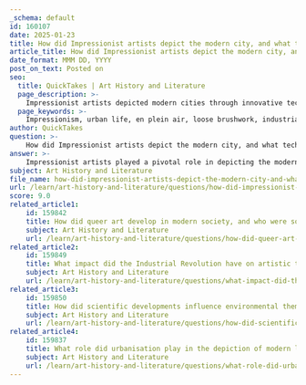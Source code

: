 ```yaml
---
_schema: default
id: 160107
date: 2025-01-23
title: How did Impressionist artists depict the modern city, and what techniques and innovations did they use to capture urban life?
article_title: How did Impressionist artists depict the modern city, and what techniques and innovations did they use to capture urban life?
date_format: MMM DD, YYYY
post_on_text: Posted on
seo:
  title: QuickTakes | Art History and Literature
  page_description: >-
    Impressionist artists depicted modern cities through innovative techniques like en plein air painting and loose brushwork, capturing the essence of urban life amidst rapid industrialization and social transformation.
  page_keywords: >-
    Impressionism, urban life, en plein air, loose brushwork, industrialization, modernity, social change, cultural reflection, nature, Ukiyo-e influence
author: QuickTakes
question: >-
    How did Impressionist artists depict the modern city, and what techniques and innovations did they use to capture urban life?
answer: >-
    Impressionist artists played a pivotal role in depicting the modern city during the late 19th century, a time marked by rapid industrialization and urbanization in France. Their approach to capturing urban life was characterized by several key techniques and innovations:\n\n1. **En Plein Air Painting**: One of the hallmark techniques of Impressionism was painting en plein air, or outdoors. This allowed artists to directly observe and capture the changing light and atmosphere of urban scenes. By working outside, they could depict the immediacy of urban life, including the hustle and bustle of city streets, parks, and public spaces.\n\n2. **Loose Brushwork and Color**: Impressionists employed loose, spontaneous brushwork to convey the fleeting effects of light and color. This technique allowed them to capture the vibrancy of urban life and the dynamic interplay of light on surfaces, such as the reflections on wet streets or the dappled sunlight filtering through trees in city parks. The emphasis on color over detail marked a significant departure from traditional artistic methods.\n\n3. **Focus on Modernity**: The Impressionists were deeply influenced by the transformations brought about by industrialization. They often depicted contemporary scenes that included railways, factories, and urban landscapes, reflecting the changing environment and lifestyle of the time. This focus on modernity was a response to the cultural sensibilities that valued progress and innovation, showcasing the excitement and challenges of urban life.\n\n4. **Influence of International Art**: The opening of Japan to Western trade introduced European artists to Ukiyo-e woodblock prints, which depicted everyday life and influenced Impressionist aesthetics. This cross-cultural exchange enriched their approach to composition and subject matter, allowing them to incorporate new perspectives on urban life.\n\n5. **Social Context and Cultural Reflections**: The Impressionist movement coincided with significant social changes, including shifts in class structures and the rise of consumer culture. Their paintings often reflected the spirit of a society in transition, capturing not just the physical aspects of urban life but also the cultural and political climate of the time. The loose brushwork and emphasis on color can be seen as a response to these changes, as artists sought to encapsulate the essence of their rapidly evolving world.\n\n6. **Exploration of the Relationship Between City and Nature**: Impressionists were also interested in the relationship between urban environments and nature. They explored how industrialization affected natural landscapes, often juxtaposing urban elements with natural settings. This exploration highlighted the tension between the encroaching city and the natural world, a theme that resonated with the changing dynamics of the time.\n\nIn summary, Impressionist artists utilized innovative techniques such as en plein air painting, loose brushwork, and a focus on modernity to effectively capture the essence of urban life. Their work not only documented the physical changes in the city but also reflected the broader social and cultural transformations occurring during this period of rapid change.
subject: Art History and Literature
file_name: how-did-impressionist-artists-depict-the-modern-city-and-what-techniques-and-innovations-did-they-use-to-capture-urban-life.md
url: /learn/art-history-and-literature/questions/how-did-impressionist-artists-depict-the-modern-city-and-what-techniques-and-innovations-did-they-use-to-capture-urban-life
score: 9.0
related_article1:
    id: 159842
    title: How did queer art develop in modern society, and who were some key figures and movements in this area?
    subject: Art History and Literature
    url: /learn/art-history-and-literature/questions/how-did-queer-art-develop-in-modern-society-and-who-were-some-key-figures-and-movements-in-this-area
related_article2:
    id: 159849
    title: What impact did the Industrial Revolution have on artistic themes, styles, and the relationship between artists and their audiences?
    subject: Art History and Literature
    url: /learn/art-history-and-literature/questions/what-impact-did-the-industrial-revolution-have-on-artistic-themes-styles-and-the-relationship-between-artists-and-their-audiences
related_article3:
    id: 159850
    title: How did scientific developments influence environmental themes in Victorian art?
    subject: Art History and Literature
    url: /learn/art-history-and-literature/questions/how-did-scientific-developments-influence-environmental-themes-in-victorian-art
related_article4:
    id: 159837
    title: What role did urbanisation play in the depiction of modern life in art, and how was the modern city represented?
    subject: Art History and Literature
    url: /learn/art-history-and-literature/questions/what-role-did-urbanisation-play-in-the-depiction-of-modern-life-in-art-and-how-was-the-modern-city-represented
---
```


&nbsp;